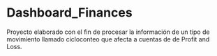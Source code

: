 # Dashboard_Finances
Proyecto elaborado con el fin de procesar la información de un tipo de movimiento llamado cicloconteo que afecta a cuentas de de Profit and Loss.
 
